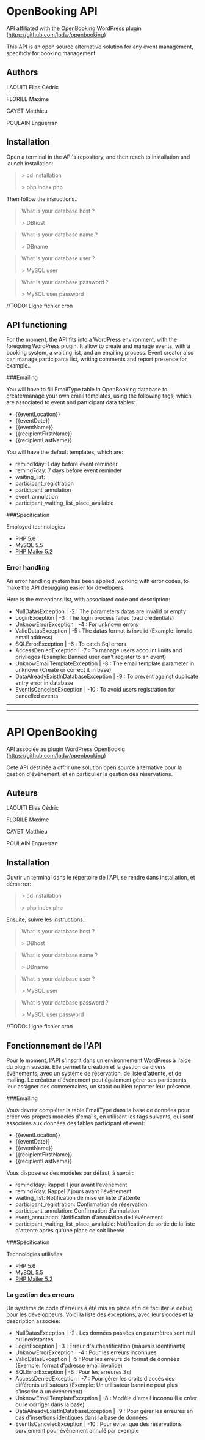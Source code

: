 # OpenBooking API
API affiliated with the OpenBooking WordPress plugin (https://github.com/lpdw/openbooking)

This API is an open source alternative solution for any event management, specificly for booking management.

## Authors

LAOUITI Elias Cédric

FLORILE Maxime

CAYET Matthieu

POULAIN Enguerran

## Installation
Open a terminal in the API's repository, and then reach to installation and launch installation:
> \> cd installation
>
> \> php index.php

Then follow the insructions..
> What is your database host ?
>
> \> DBhost

> What is your database name ?
>
> \> DBname

> What is your database user ?
>
> \> MySQL user

> What is your database password ?
>
> \> MySQL user password

//TODO: Ligne fichier cron


## API functioning

For the moment, the API fits into a WordPress environment, with the foregoing WordPress plugin. It allow to create and manage events, with a booking system, a waiting list, and an emailing process. Event creator also can manage participants list, writing comments and report presence for example..

###Emailing


You will have to fill EmailType table in OpenBooking database to create/manage your own email templates, using the following tags, which are associated to event and participant data tables:

- {{eventLocation}}
- {{eventDate}}
- {{eventName}}
- {{recipientFirstName}}
- {{recipientLastName}}

You will have the default templates, which are:

- remind1day: 1 day before event reminder
- remind7day: 7 days before event reminder
- waiting_list:
- participant_registration
- participant_annulation
- event_annulation
- participant\_waiting\_list\_place_available


###Specification

Employed technologies

- PHP 5.6
- MySQL 5.5
- [PHP Mailer 5.2](https://github.com/PHPMailer/PHPMailer/ "PHPMailer")


### Error handling

An error handling system has been applied, working with error codes, to make the API debugging easier for developers.

Here is the exceptions list, with associated code and description:

- NullDatasException | -2 : The parameters datas are invalid or empty
- LoginException | -3 : The login process failed (bad credentials)
- UnknowErrorException | -4 : For unknown errors
- ValidDatasException | -5 : The datas format is invalid (Example: invalid email address)
- SQLErrorException | -6 : To catch Sql errors
- AccessDeniedException | -7 : To manage users account limits and privileges (Example: Banned user can't register to an event)
- UnknowEmailTemplateException | -8 : The email template parameter in unknown (Create or correct it in base)
- DataAlreadyExistInDatabaseException | -9 : To prevent against duplicate entry error in database
- EventIsCanceledException | -10 : To avoid users registration for cancelled events

***
***

# API OpenBooking
API associée au plugin WordPress OpenBookig (https://github.com/lpdw/openbooking)

Cete API destinée à offrir une solution open source alternative pour la gestion d'événement, et en particulier la gestion des réservations.

## Auteurs

LAOUITI Elias Cédric

FLORILE Maxime

CAYET Matthieu

POULAIN Enguerran

## Installation

Ouvrir un terminal dans le répertoire de l'API, se rendre dans installation, et démarrer:
> \> cd installation
>
> \> php index.php

Ensuite, suivre les instructions..
> What is your database host ?
>
> \> DBhost

> What is your database name ?
>
> \> DBname

> What is your database user ?
>
> \> MySQL user

> What is your database password ?
>
> \> MySQL user password

//TODO: Ligne fichier cron

## Fonctionnement de l'API

Pour le moment, l'API s'inscrit dans un environnement WordPress à l'aide du plugin suscité. Elle permet la création et la gestion de divers événements, avec un système de réservation, de liste d'attente, et de mailing. Le créateur d'événement peut également gérer ses particpants, leur assigner des commentaires, un statut ou bien reporter leur présence.

###Emailing

Vous devrez compléter la table EmailType dans la base de données pour créer vos propres modèles d'emails, en utilisant les tags suivants, qui sont associées aux données des tables participant et event:

- {{eventLocation}}
- {{eventDate}}
- {{eventName}}
- {{recipientFirstName}}
- {{recipientLastName}}

Vous disposerez des modèles par défaut, à savoir:

- remind1day: Rappel 1 jour avant l'événement
- remind7day: Rappel 7 jours avant l'événement
- waiting_list: Notification de mise en liste d'attente
- participant_registration: Confirmation de réservation
- participant_annulation: Confirmation d'annulation
- event_annulation: Notification d'annulation de l'événement
- participant\_waiting\_list\_place_available: Notification de sortie de la liste d'attente après qu'une place ce soit liberée

###Spécification

Technologies utilisées

- PHP 5.6
- MySQL 5.5
- [PHP Mailer 5.2](https://github.com/PHPMailer/PHPMailer/ "PHPMailer")


### La gestion des erreurs

Un système de code d'erreurs a été mis en place afin de faciliter le debug pour les développeurs.
Voici la liste des exceptions, avec leurs codes et la description associée:

- NullDatasException | -2 : Les données passées en paramètres sont null ou inexistantes
- LoginException | -3 : Erreur d'authentification (mauvais identifiants)
- UnknowErrorException | -4 : Pour les erreurs inconnues
- ValidDatasException | -5 : Pour les erreurs de format de données (Exemple: format d'adresse email invalide)
- SQLErrorException | -6 : Pour les erreures Sql
- AccessDeniedException | -7 : Pour gérer les droits d'accès des différents utilisateurs (Exemple: Un utilisateur banni ne peut plus s'inscrire à un événement)
- UnknowEmailTemplateException | -8 : Modèle d'email inconnu (Le créer ou le corriger dans la base)
- DataAlreadyExistInDatabaseException | -9 : Pour gérer les erreures en cas d'insertions identiques dans la base de données
- EventIsCanceledException | -10 : Pour éviter que des réservations surviennent pour événement annulé par exemple